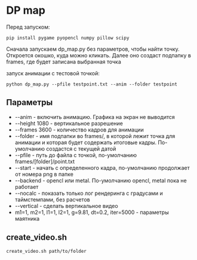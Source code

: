 # DP map

Перед запуском:

    pip install pygame pyopencl numpy pillow scipy

Сначала запускаем dp_map.py без параметров, чтобы найти точку. Откроется окошко, куда можно кликать. Далее оно создаст подпапку в frames, где будет записана выбранная точка

запуск aнимации с тестовой точкой:

    python dp_map.py --pfile testpoint.txt --anim --folder testpoint

## Параметры
 - --anim - включить анимацию. Графика на экран не выводится
 - --height 1080 - вертикальное разрешение
 - --frames 3600 - количество кадров для анимации
 - --folder  - имя подпапки во frames/, в которой лежит точка для анимации и которая будет содержать итоговые кадры. По-умолчанию создастся с текущей датой
 - --pfile - путь до файла с точкой, по-умолчанию frames/[folder]/point.txt
 - --start - начать с определенного кадра, по-умолчанию продолжает от номера png в папке
 - --backend - opencl или metal. По-умолчанию opencl, metal пока не работает
 - --nocalc - показать только лог рендеринга с градусами и таймстемпами, без расчетов
 - --vertical - сделать вертикальное видео
 - m1=1, m2=1, l1=1, l2=1, g=9.81, dt=0.2, iter=5000 - параметры маятника 

 ## create_video.sh

    create_video.sh path/to/folder